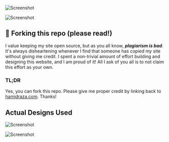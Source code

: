 


![Screenshot](assets/screenshots/portfolio_design_1.png)

![Screenshot](assets/screenshots/portfolio_1.gif)

## 🚨 Forking this repo (please read!)

I value keeping my site open source, but as you all know, _**plagiarism is bad**_. It's always disheartening whenever I find that someone has copied my site without giving me credit. I spent a non-trivial amount of effort building and designing this website, and I am proud of it! All I ask of you all is to not claim this effort as your own.

### TL;DR

Yes, you can fork this repo. Please give me proper credit by linking back to [hamidraza.com](http://hamidraza.com). Thanks!


## Actual Designs Used

![Screenshot](assets/screenshots/portfolio_design_2.png)

![Screenshot](assets/screenshots/portfolio_design_3.png)


